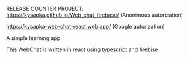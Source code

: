 RELEASE COUNTER PROJECT:
https://kysapka.github.io/Web_chat_firebase/ (Anonimous autorization)

https://kysapka-web-chat-react.web.app/ (Google autorization)

A simple learning app

This WebChat is written in react using typescript and firebise
